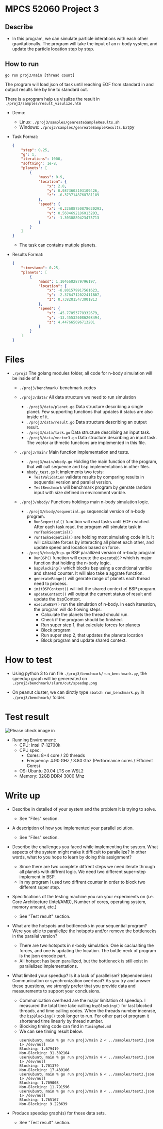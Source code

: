 # MPCS 52060 Project 3

## Describe

- In this program, we can simulate particle interations with each other gravitationally. The program will take the input of an n-body system, and update the particle location step by step.

## How to run
```
go run proj3/main [thread count]
```
The program will load json of task until reaching EOF from standard in and output results line by line to standard out.

There is a program help us visulize the result in ``./proj3/samples/result_visulize.htm``

- Demo: 
    - Linux: ``./proj3/samples/genreateSampleResults.sh``
    - Windows: ``./proj3/samples/genreateSampleResults.bat``py

- Task Format:
    ```json
    {
        "step": 0.25,
        "g": 1,
        "iterations": 1000,
        "softning": 1e-8,
        "planets": [
            {
                "mass": 0.9,
                "location": {
                    "x": 2.0,
                    "y": 0.9873603193109426,
                    "z": -0.3737148768781189
                },
                "speed": {
                    "x": -0.22608750878620293,
                    "y": 0.5604692186013283,
                    "z": -1.3030889423475713
                }
            }
        ]
    }
    ```
    - The task can contains mutiple planets.

- Results Format:
    ```json
    {
        "timestamp": 0.25,
        "planets": [
            {
                "mass": 1.1046602879796197,
                "location": {
                    "x": -8.801579917561623,
                    "y": -2.3764712022411807,
                    "z": 0.7382015473001813
                },
                "speed": {
                    "x": -45.77853778332679,
                    "y": -13.455326086208494,
                    "z": 4.447665696713201
                }
            }
        ]
    }
    ```

# Files

- ``./proj3`` The golang modules folder, all code for n-body simulation will be inside of it.

    - ``./proj3/benchmark/`` benchmark codes

    - ``./proj3/data/`` All data structure we need to run simulation
        - ``./proj3/data/planet.go`` Data structure describing a single planet. Few supporting functions that updates it status are also inside of it.
        - ``./proj3/data/result.go`` Data structure describing an output result.
        - ``./proj3/data/task.go`` Data structure describing an input task.
        - ``./proj3/data/vector3.go`` Data structure describing an input task. The vector arithmetic functions are implemented in this file.

    - ``./proj3/main/`` Main function implementation and tests.
        - ``./proj3/main/nbody.go`` Holding the main function of the program, that will call sequence and bsp implementations in other files.
        - ``nbody_test.go`` It implements two tests: 
            - ``TestValidation`` validate results by comparing results in sequential version and parallel version.
            - ``TestBenchmark`` will benchmark program by genrate random input with size defined in environment varible.

    - ``./proj3/nbody/`` Functions holdings main n-body simulation logic.
        - ``./proj3/nbody/sequential.go`` sequencial version of n-body program.
            - ``RunSeqential()`` function will read tasks until EOF reached. After each task read, the program will simulate task in ``runTaskSeqential()``
            - ``runTaskSeqential()`` are holding most simulating code in it. It will calculate forces by interacting all planet each other, and update speed and location based on force.
        - ``./proj3/nbody/bsp.go`` BSP parallized version of n-body program
            - ``RunBSP()`` function will excute the ``executeBSP`` which is major function that holding the n-body logic.
            - ``bspBlocking()`` which blocks bsp using a conditional varible and shared counter. It will also take a aggrate function.
            - ``generateRange()`` will genrate range of planets each thread need to process.
            - ``initBSPContext()`` will init the shared context of BSP program.
            - ``updateContext()`` will output the current status of result and update the bspContext.
            - ``executeBSP()`` run the simulation of n-body. In each itereation, the program will do flowing steps:
                - Calculate the planets the thread should run.
                - Check if the program should be finished.
                - Run super step 1, that calculate forces for planets
                - Block program
                - Run super step 2, that updates the planets location
                - Block program and update shared context.

# How to test

- Using python 3 to run file ``./proj3/benchmark/run_benchmark.py``, the speedup graph will be genereated on ``./proj3/benchmark/slurm/out/speedup.png``

- On peanut cluster, we can dirctly type ``sbatch run_benchmark.py`` in ``./proj3/benchmark/`` folder.

# Test result

![Please check image in](./proj3/benchmark/slurm/out/speedup.png)

- Running Environment:
    - CPU: Intel i7-12700k
    - CPU spec: 
        - Cores: 8+4 core / 20 threads
        - Frequency: 4.90 GHz / 3.80 Ghz (Performance cores / Efficient Cores)
    - OS: Ubuntu 20.04 LTS on WSL2
    - Memory: 32GB DDR4 3000 Mhz


# Write up

- Describe in detailed of your system and the problem it is trying to solve.
    - See "Files" section.

- A description of how you implemented your parallel solution.
    - See "Files" section.

- Describe the challenges you faced while implementing the system. What aspects of the system might make it difficult to parallelize? In other words, what to you hope to learn by doing this assignment?
    - Since there are two complete diffrent steps we need iterate through all planets with diffrent logic. We need two different super-step implement in BSP.
    - In my program I used two diffrent counter in order to block two different super step.

- Specifications of the testing machine you ran your experiments on (i.e. Core Architecture (Intel/AMD), Number of cores, operating system, memory amount, etc.)
    - See "Test result" section.

- What are the hotspots and bottlenecks in your sequential program? Were you able to parallelize the hotspots and/or remove the bottlenecks in the parallel version?
    - There are two hotspots in n-body simulation. One is caclualting the forces, and one is updating the location. The bottle neck of program is the json encode part.
    - All hotspot has been parallized, but the bottleneck is still exist in parallelized implementations.

- What limited your speedup? Is it a lack of parallelism? (dependencies) Communication or synchronization overhead? As you try and answer these questions, we strongly prefer that you provide data and measurements to support your conclusions.
    - Communication overhead are the major limitation of speedup. I measured the total time take calling ``bspBlocking()`` for last blocked threads, and time calling codes. When the threads number incerase, the ``bspBlocking()`` took longer to run. For other part of program it shortened time linearly by thread number.
    - Blocking timing code can find in ``TimingMod.md``
    - We can see timing result below.
        ```
        user@ubuntu main % go run proj3/main 2 < ../samples/test3.json 1> /dev/null
        Blocking: 1.679419
        Non-Blocking: 31.302164
        user@ubuntu main % go run proj3/main 4 < ../samples/test3.json 1> /dev/null
        Blocking: 1.701379
        Non-Blocking: 17.439106
        user@ubuntu main % go run proj3/main 6 < ../samples/test3.json 1> /dev/null
        Blocking: 1.709008
        Non-Blocking: 11.791596
        user@ubuntu main % go run proj3/main 8 < ../samples/test3.json 1> /dev/null
        Blocking: 1.765167
        Non-Blocking: 9.223639
        ```

- Produce speedup graph(s) for those data sets.
    - See "Test result" section.